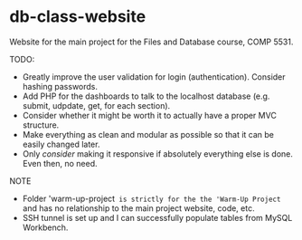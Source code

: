 # db-class-website

Website for the main project for the Files and Database course, COMP 5531.

TODO:

- Greatly improve the user validation for login (authentication). Consider hashing passwords.
- Add PHP for the dashboards to talk to the localhost database (e.g. submit, udpdate, get, for each section).
- Consider whether it might be worth it to actually have a proper MVC structure.
- Make everything as clean and modular as possible so that it can be easily changed later.
- Only *consider* making it responsive if absolutely everything else is done. Even then, no need.

NOTE

- Folder 'warm-up-project` is strictly for the the 'Warm-Up Project` and has no relationship to the 
  main project website, code, etc.
- SSH tunnel is set up and I can successfully populate tables from MySQL Workbench. 
